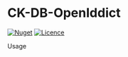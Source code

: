 # CK-DB-OpenIddict

[![Nuget](https://img.shields.io/nuget/vpre/CK.DB.OpenIddictSql.svg)](https://www.nuget.org/packages/CK.DB.OpenIddictSql/)
[![Licence](https://img.shields.io/github/license/Invenietis/CK-DB-OpenIddictSql.svg)](https://github.com/Invenietis/CK-DB-OpenIddictSql/blob/develop/LICENSE)


Usage
